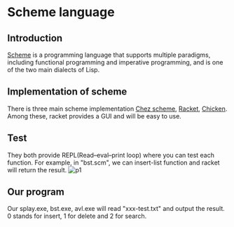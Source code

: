 # Scheme language

## Introduction
[Scheme](http://www.schemers.org/) is a programming language that supports multiple paradigms, including functional programming and imperative programming, and is one of the two main dialects of Lisp.

## Implementation of scheme
There is three main scheme implementation
   [Chez scheme](https://github.com/cisco/ChezScheme),
   [Racket](https://racket-lang.org/),
   [Chicken](https://www.call-cc.org/).
   Among these, racket provides a GUI and will be easy to use.

## Test
They both provide REPL(Read–eval–print loop) where you can test each function.
For example, in "bst.scm", we can insert-list function and racket will return the result.
![p1](/media/wu/software/file/homework/ads/proj1/p2.png)

## Our program
Our splay.exe, bst.exe, avl.exe will read "xxx-test.txt" and output the result.
0 stands for insert, 1 for delete and 2 for search.
